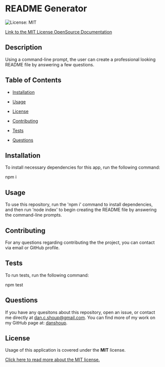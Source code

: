 # README Generator

  ![License: MIT](https://img.shields.io/badge/License-MIT-yellow.svg)  

  [Link to the MIT License OpenSource Documentation](https://opensource.org/licenses/MIT)

  ## Description
  
  Using a command-line prompt, the user can create a professional looking README file by answering a few questions.
  
  ## Table of Contents
  
  * [Installation](#installation)
  
  * [Usage](#usage)
  
  * [License](#license)
  
  * [Contributing](#contributing)
  
  * [Tests](#tests)
  
  * [Questions](#questions)
  
  ## Installation
  
  To install necessary dependencies for this app, run the following command:
  
  npm i
  
  ## Usage
  
   To use this repository, run the 'npm i' command to install dependencies, and then run 'node index' to begin creating the README file by answering the command-line prompts.
  
  ## Contributing
  
  For any questions regarding contributing the the project, you can contact via email or GitHub profile.
  
  ## Tests
  
  To run tests, run the following command: 
  
  npm test
  
  ## Questions
  
  If you have any quesitons about this repository, open an issue, or contact me directly at [dan.c.shoup@gmail.com](mailto:dan.c.shoup@gmail.com). You can find more of my work on my GitHub page at: [danshoup](https://github.com/danshoup).

  ## License

  Usage of this application is covered under the **MIT** license. 

  [Click here to read more about the MIT license.](https://opensource.org/licenses/MIT)
